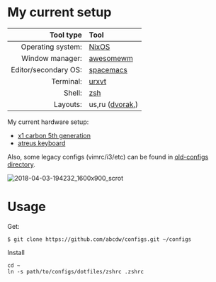 My current setup
=======

| Tool type            | Tool                                                       |
| ---:                 | :---                                                       |
| Operating system:    | [NixOS](https://nixos.org/)                                |
| Window manager:      | [awesomewm](https://awesomewm.org/)                        |
| Editor/secondary OS: | [spacemacs](http://spacemacs.org/)                         |
| Terminal:            | [urxvt](https://wiki.archlinux.org/index.php/rxvt-unicode) |
| Shell:               | [zsh](https://wiki.archlinux.org/index.php/zsh)            |
| Layouts:             | us,ru ([dvorak](http://www.dvzine.org/zine/01-toc.html),)  |

My current hardware setup:
- [x1 carbon 5th generation](./x1carbon5.org)
- [atreus keyboard](https://atreus.technomancy.us/)

Also, some legacy configs (vimrc/i3/etc) can be found in
[old-configs directory](./dotfiles/old-configs).


![2018-04-03-194232_1600x900_scrot](https://user-images.githubusercontent.com/1218615/38268733-87d842d2-3787-11e8-8379-e7bc6fa4be2c.png)

Usage
=======

Get:
```
$ git clone https://github.com/abcdw/configs.git ~/configs
```

Install
```
cd ~
ln -s path/to/configs/dotfiles/zshrc .zshrc
```
